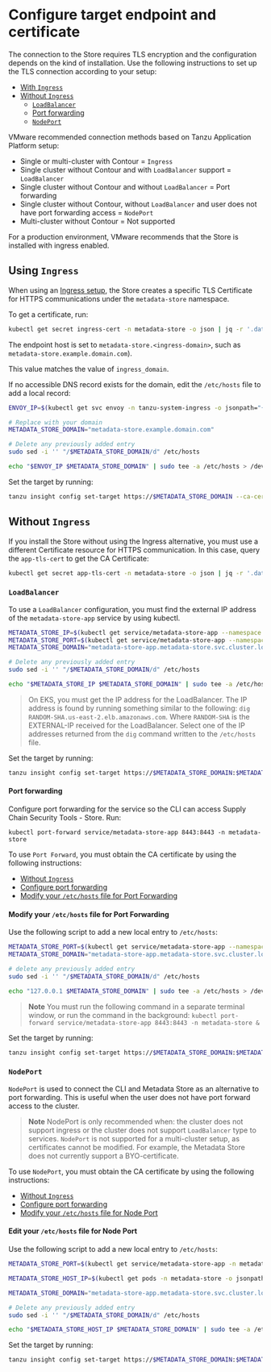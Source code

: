 # Configure target endpoint and certificate

The connection to the Store requires TLS encryption and the configuration depends on the kind of installation. Use the following instructions to set up the TLS connection according to your setup:

- [With `Ingress`](#ingress)
- [Without `Ingress`](#no-ingress)
    - [`LoadBalancer`](#use-lb)
    - [Port forwarding](#config-pf)
    - [`NodePort`](#use-np)

VMware recommended connection methods based on Tanzu Application Platform setup:

* Single or multi-cluster with Contour = `Ingress`
* Single cluster without Contour and with `LoadBalancer` support = `LoadBalancer`
* Single cluster without Contour and without `LoadBalancer` = Port forwarding
* Single cluster without Contour, without `LoadBalancer` and user does not have port forwarding access = `NodePort`
* Multi-cluster without Contour = Not supported

For a production environment, VMware recommends that the Store is installed with ingress enabled.

## <a id="ingress"></a>Using `Ingress`

When using an [Ingress setup](ingress.hbs.md), the Store creates a
specific TLS Certificate for HTTPS communications under the `metadata-store` namespace.

To get a certificate, run:

```bash
kubectl get secret ingress-cert -n metadata-store -o json | jq -r '.data."ca.crt"' | base64 -d > insight-ca.crt
```

The endpoint host is set to `metadata-store.<ingress-domain>`,
such as `metadata-store.example.domain.com`).

This value matches the value of `ingress_domain`.

If no accessible DNS record exists for the domain, edit the `/etc/hosts` file to add a local record:

```bash
ENVOY_IP=$(kubectl get svc envoy -n tanzu-system-ingress -o jsonpath="{.status.loadBalancer.ingress[0].ip}")

# Replace with your domain
METADATA_STORE_DOMAIN="metadata-store.example.domain.com"

# Delete any previously added entry
sudo sed -i '' "/$METADATA_STORE_DOMAIN/d" /etc/hosts

echo "$ENVOY_IP $METADATA_STORE_DOMAIN" | sudo tee -a /etc/hosts > /dev/null
```

Set the target by running:

```bash
tanzu insight config set-target https://$METADATA_STORE_DOMAIN --ca-cert insight-ca.crt
```

## <a id="no-ingress"></a>Without `Ingress`

If you install the Store without using the Ingress alternative,
you must use a different Certificate resource for HTTPS communication.
In this case, query the `app-tls-cert` to get the CA Certificate:

```bash
kubectl get secret app-tls-cert -n metadata-store -o json | jq -r '.data."ca.crt"' | base64 -d > insight-ca.crt
```

### <a id='use-lb'></a>`LoadBalancer`

To use a `LoadBalancer` configuration, you must find the external IP address of the `metadata-store-app` service by using kubectl.

```bash
METADATA_STORE_IP=$(kubectl get service/metadata-store-app --namespace metadata-store -o jsonpath="{.status.loadBalancer.ingress[0].ip}")
METADATA_STORE_PORT=$(kubectl get service/metadata-store-app --namespace metadata-store -o jsonpath="{.spec.ports[0].port}")
METADATA_STORE_DOMAIN="metadata-store-app.metadata-store.svc.cluster.local"

# Delete any previously added entry
sudo sed -i '' "/$METADATA_STORE_DOMAIN/d" /etc/hosts

echo "$METADATA_STORE_IP $METADATA_STORE_DOMAIN" | sudo tee -a /etc/hosts > /dev/null
```

> On EKS, you must get the IP address for the LoadBalancer. The IP address is found by running something similar to the following: `dig RANDOM-SHA.us-east-2.elb.amazonaws.com`. Where `RANDOM-SHA` is the EXTERNAL-IP received for the LoadBalancer. Select one of the IP addresses returned from the `dig` command written to the `/etc/hosts` file.

Set the target by running:

```bash
tanzu insight config set-target https://$METADATA_STORE_DOMAIN:$METADATA_STORE_PORT --ca-cert insight-ca.crt
```

#### <a id='config-pf'></a>Port forwarding

Configure port forwarding for the service so the CLI can access Supply Chain Security Tools - Store. Run:

```console
kubectl port-forward service/metadata-store-app 8443:8443 -n metadata-store
```

To use `Port Forward`, you must obtain the CA certificate by using the following instructions:

- [Without `Ingress`](#no-ingress)
- [Configure port forwarding](#config-pf)
- [Modify your `/etc/hosts` file for Port Forwarding](#mod-etchost-port-forward)

#### <a id='mod-etchost-port-forward'></a>Modify your `/etc/hosts` file for Port Forwarding

Use the following script to add a new local entry to `/etc/hosts`:

```bash
METADATA_STORE_PORT=$(kubectl get service/metadata-store-app --namespace metadata-store -o jsonpath="{.spec.ports[0].port}")
METADATA_STORE_DOMAIN="metadata-store-app.metadata-store.svc.cluster.local"

# delete any previously added entry
sudo sed -i '' "/$METADATA_STORE_DOMAIN/d" /etc/hosts

echo "127.0.0.1 $METADATA_STORE_DOMAIN" | sudo tee -a /etc/hosts > /dev/null
```

> **Note** You must run the following command in a separate terminal window, or run the command in the background:
> `kubectl port-forward service/metadata-store-app 8443:8443 -n metadata-store &`

Set the target by running:

```bash
tanzu insight config set-target https://$METADATA_STORE_DOMAIN:$METADATA_STORE_PORT --ca-cert insight-ca.crt
```

### <a id='use-np'></a>`NodePort`

`NodePort` is used to connect the CLI and Metadata Store as an alternative to port forwarding.  This is useful when the user does not have port forward access to the cluster.

>**Note** NodePort is only recommended when: the cluster does not support ingress or the cluster does not support `LoadBalancer` type to services.  `NodePort` is not supported for a multi-cluster setup, as certificates cannot be modified. For example, the Metadata Store does not currently support a BYO-certificate.

To use `NodePort`, you must obtain the CA certificate by using the following instructions:

- [Without `Ingress`](#no-ingress)
- [Configure port forwarding](#config-pf)
- [Modify your `/etc/hosts` file for Node Port](#mod-etchost-node-port)

#### <a id='mod-etchost-node-port'></a>Edit your `/etc/hosts` file for Node Port


Use the following script to add a new local entry to `/etc/hosts`:

```bash
METADATA_STORE_PORT=$(kubectl get service/metadata-store-app -n metadata-store -o jsonpath='{.spec.ports[?(@.name=="https")].nodePort}')

METADATA_STORE_HOST_IP=$(kubectl get pods -n metadata-store -o jsonpath='{.items[?(@.metadata.labels.app=="metadata-store-app")].status.hostIP}' | xargs -n1 | head -n1)

METADATA_STORE_DOMAIN="metadata-store-app.metadata-store.svc.cluster.local"

# Delete any previously added entry
sudo sed -i '' "/$METADATA_STORE_DOMAIN/d" /etc/hosts

echo "$METADATA_STORE_HOST_IP $METADATA_STORE_DOMAIN" | sudo tee -a /etc/hosts > /dev/null
```

Set the target by running:

```bash
tanzu insight config set-target https://$METADATA_STORE_DOMAIN:$METADATA_STORE_PORT --ca-cert insight-ca.crt
```
